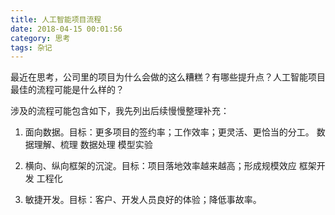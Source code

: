 ```yaml
---
title: 人工智能项目流程
date: 2018-04-15 00:01:56
category: 思考
tags: 杂记
---
```


最近在思考，公司里的项目为什么会做的这么糟糕？有哪些提升点？人工智能项目最佳的流程可能是什么样的？

涉及的流程可能包含如下，我先列出后续慢慢整理补充：

1. 面向数据。目标：更多项目的签约率；工作效率；更灵活、更恰当的分工。
数据理解、梳理
数据处理
模型实验


2. 横向、纵向框架的沉淀。目标：项目落地效率越来越高；形成规模效应
框架开发
工程化
3. 敏捷开发。目标：客户、开发人员良好的体验；降低事故率。
